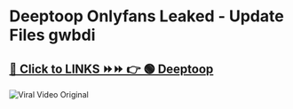 
 # Deeptoop Onlyfans Leaked - Update Files gwbdi

## <h2><a href="https://clipsfans.com/Deeptoop&ref=git">🔗 Click to LINKS ⏩⏩ 👉 🟢 Deeptoop </a></h2>

<a href="https://clipsfans.com/Deeptoop&ref=git" rel="nofollow" data-target="animated-image.originalLink"><img src="https://i.ibb.co.com/xMMVF88/686577567.gif" alt="Viral Video Original" style="max-width: 100%; display: inline-block;" data-target="animated-image.originalImage"></a>

